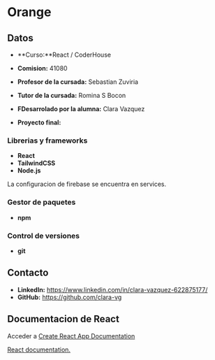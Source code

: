 # Orange 

## Datos

* **Curso:**React / CoderHouse
* **Comision:** 41080
* **Profesor de la cursada:** Sebastian Zuviria
* **Tutor de la cursada:** Romina S Bocon
* **FDesarrolado por la alumna:** Clara Vazquez

* **Proyecto final:** 

### Librerias y frameworks

* **React**
* **TailwindCSS**
* **Node.js**

La configuracion de firebase se encuentra en services.

### Gestor de paquetes 

* **npm**

### Control de versiones

* **git**

## Contacto

* **LinkedIn:** https://www.linkedin.com/in/clara-vazquez-622875177/ 
* **GitHub:** https://github.com/clara-vg

## Documentacion de React

Acceder a [Create React App Documentation](https://create-react-app.dev/docs/getting-started/)

[React documentation.](https://reactjs.org/)